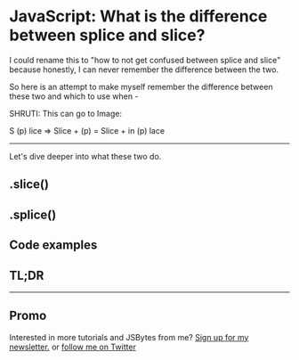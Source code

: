 # JavaScript: What is the difference between splice and slice?

I could rename this to "how to not get confused between splice and slice" because honestly, I can never remember the difference between the two. 

So here is an attempt to make myself remember the difference between these two and which to use when - 

SHRUTI: This can go to Image: 

S (p) lice => Slice + (p) = Slice + in (p) lace


--- 


Let's dive deeper into what these two do. 

## .slice()

## .splice()

## Code examples

## TL;DR

****
## Promo

Interested in more tutorials and JSBytes from me? [Sign up for my newsletter.](https://tinyletter.com/shrutikapoor) or [follow me on Twitter](https://twitter.com/shrutikapoor08)